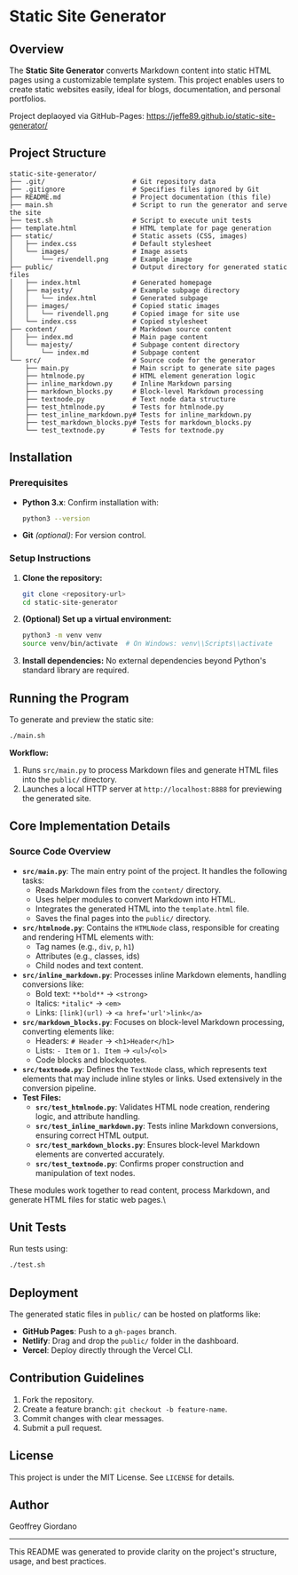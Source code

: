 # Static Site Generator

## Overview

The **Static Site Generator** converts Markdown content into static HTML pages using a customizable template system. This project enables users to create static websites easily, ideal for blogs, documentation, and personal portfolios.

Project deplaoyed via GitHub-Pages: https://jeffe89.github.io/static-site-generator/

## Project Structure

```
static-site-generator/
├── .git/                      # Git repository data
├── .gitignore                 # Specifies files ignored by Git
├── README.md                  # Project documentation (this file)
├── main.sh                    # Script to run the generator and serve the site
├── test.sh                    # Script to execute unit tests
├── template.html              # HTML template for page generation
├── static/                    # Static assets (CSS, images)
│   ├── index.css              # Default stylesheet
│   └── images/                # Image assets
│       └── rivendell.png      # Example image
├── public/                    # Output directory for generated static files
│   ├── index.html             # Generated homepage
│   ├── majesty/               # Example subpage directory
│   │   └── index.html         # Generated subpage
│   ├── images/                # Copied static images
│   │   └── rivendell.png      # Copied image for site use
│   └── index.css              # Copied stylesheet
├── content/                   # Markdown source content
│   ├── index.md               # Main page content
│   └── majesty/               # Subpage content directory
│       └── index.md           # Subpage content
└── src/                       # Source code for the generator
    ├── main.py                # Main script to generate site pages
    ├── htmlnode.py            # HTML element generation logic
    ├── inline_markdown.py     # Inline Markdown parsing
    ├── markdown_blocks.py     # Block-level Markdown processing
    ├── textnode.py            # Text node data structure
    ├── test_htmlnode.py       # Tests for htmlnode.py
    ├── test_inline_markdown.py# Tests for inline_markdown.py
    ├── test_markdown_blocks.py# Tests for markdown_blocks.py
    └── test_textnode.py       # Tests for textnode.py
```

## Installation

### Prerequisites

- **Python 3.x**: Confirm installation with:
  ```bash
  python3 --version
  ```
- **Git** *(optional)*: For version control.

### Setup Instructions

1. **Clone the repository:**
   ```bash
   git clone <repository-url>
   cd static-site-generator
   ```
2. **(Optional) Set up a virtual environment:**
   ```bash
   python3 -m venv venv
   source venv/bin/activate  # On Windows: venv\\Scripts\\activate
   ```
3. **Install dependencies:** No external dependencies beyond Python's standard library are required.

## Running the Program

To generate and preview the static site:

```bash
./main.sh
```

**Workflow:**

1. Runs `src/main.py` to process Markdown files and generate HTML files into the `public/` directory.
2. Launches a local HTTP server at `http://localhost:8888` for previewing the generated site.

## Core Implementation Details
### Source Code Overview
- **`src/main.py`**: The main entry point of the project. It handles the following tasks:
  - Reads Markdown files from the `content/` directory.
  - Uses helper modules to convert Markdown into HTML.
  - Integrates the generated HTML into the `template.html` file.
  - Saves the final pages into the `public/` directory.
- **`src/htmlnode.py`**: Contains the `HTMLNode` class, responsible for creating and rendering HTML elements with:
  - Tag names (e.g., `div`, `p`, `h1`)
  - Attributes (e.g., classes, ids)
  - Child nodes and text content.
- **`src/inline_markdown.py`**: Processes inline Markdown elements, handling conversions like:
  - Bold text: `**bold**` → `<strong>`
  - Italics: `*italic*` → `<em>`
  - Links: `[link](url)` → `<a href='url'>link</a>`
- **`src/markdown_blocks.py`**: Focuses on block-level Markdown processing, converting elements like:
  - Headers: `# Header` → `<h1>Header</h1>`
  - Lists: `- Item` or `1. Item` → `<ul>`/`<ol>`
  - Code blocks and blockquotes.
- **`src/textnode.py`**: Defines the `TextNode` class, which represents text elements that may include inline styles or links. Used extensively in the conversion pipeline.
- **Test Files:**
  - **`src/test_htmlnode.py`**: Validates HTML node creation, rendering logic, and attribute handling.
  - **`src/test_inline_markdown.py`**: Tests inline Markdown conversions, ensuring correct HTML output.
  - **`src/test_markdown_blocks.py`**: Ensures block-level Markdown elements are converted accurately.
  - **`src/test_textnode.py`**: Confirms proper construction and manipulation of text nodes.
  
These modules work together to read content, process Markdown, and generate HTML files for static web pages.\

## Unit Tests

Run tests using:

```bash
./test.sh
```

## Deployment

The generated static files in `public/` can be hosted on platforms like:

- **GitHub Pages**: Push to a `gh-pages` branch.
- **Netlify**: Drag and drop the `public/` folder in the dashboard.
- **Vercel**: Deploy directly through the Vercel CLI.

## Contribution Guidelines

1. Fork the repository.
2. Create a feature branch: `git checkout -b feature-name`.
3. Commit changes with clear messages.
4. Submit a pull request.

## License

This project is under the MIT License. See `LICENSE` for details.

## Author
Geoffrey Giordano

---

This README was generated to provide clarity on the project's structure, usage, and best practices.
